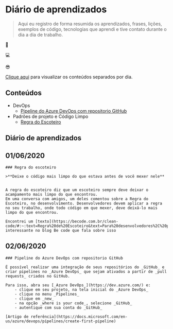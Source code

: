 
# Diário de aprendizados 

> Aqui eu registro de forma resumida os aprendizados, frases, lições, exemplos de código, tecnologias que aprendi e tive contato durante o dia a dia de trabalho.

📖

💻

😎

[Clique aqui](#diário-de-aprendizados) para visualizar os conteúdos separados por dia.

## Conteúdos

- DevOps
    - [Pipeline do Azure DevOps com repositorio GitHub](#-pipeline-do-azure-devops-com-repositorio-github)
- Padrões de projeto e Código Limpo
    - [Regra do Escoteiro](#-regra-do-escoteiro)

## Diário de aprendizados

## 01/06/2020
    
    ### Regra do escoteiro

    >**Deixe o código mais limpo do que estava antes de você mexer nele**


    A regra do escoteiro diz que um escoteiro sempre deve deixar o acampamento mais limpo do que encontrou.
    Em uma conversa com amigos, um deles comentou sobre a Regra do Escoteiro, no desenvolvimento. Desenvolvedores devem aplicar a regra no seu trabalho, onde todo código em que mexer, deve deixá-lo mais limpo do que encontrou.
    
    Encontrei um [texto](https://becode.com.br/clean-code/#:~:text=Regra%20de%20Escoteiro&text=Para%20desenvolvedores%2C%20podemos%20adaptar%20para,n%C3%A3o%20impactar%20as%20funcionalidades%20existentes.) interessante no blog Be code que fala sobre isso

## 02/06/2020

    ### Pipeline do Azure DevOps com repositorio GitHub

    É possível realizar uma integração de seus repositórios do _GitHub_ e criar pipelines no _Azure DevOps_ que sejam ativados a partir de _pull requests_ criados no GitHub.

    Para isso, abra seu [_Azure DevOps_](https://dev.azure.com/) e:
        - clique em seu projeto, na tela inicial do _Azure DevOps_
        - clique no menu _Pipelines_
        - clique em _new_
        - na opção _where is your code_, selecione _GitHub_
        - autentique com sua conta do _GitHub_

    [Artigo de referência](https://docs.microsoft.com/en-us/azure/devops/pipelines/create-first-pipeline)